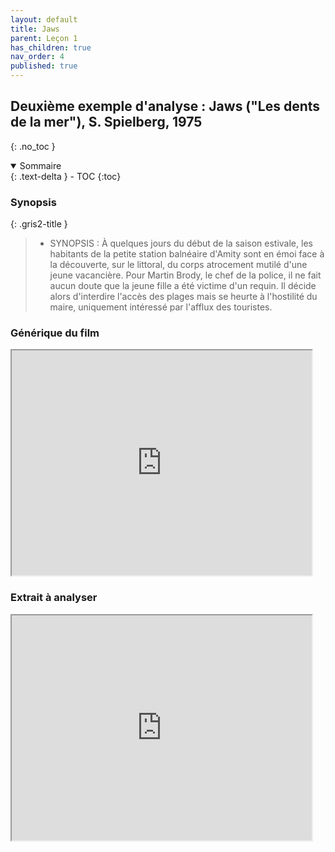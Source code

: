 ```yaml
---
layout: default
title: Jaws
parent: Leçon 1
has_children: true
nav_order: 4
published: true
---
```

## Deuxième exemple d'analyse : Jaws ("Les dents de la mer"), S. Spielberg, 1975

{: .no_toc }

<details open markdown="block">
  <summary>
    Sommaire
  </summary>
  {: .text-delta }
- TOC
{:toc}
</details>

### Synopsis

{: .gris2-title }
> - SYNOPSIS : À quelques jours du début de la saison estivale, les habitants de la petite station balnéaire d'Amity sont en émoi face à la découverte, sur le littoral, du corps atrocement mutilé d'une jeune vacancière. Pour Martin Brody, le chef de la police, il ne fait aucun doute que la jeune fille a été victime d'un requin. Il décide alors d'interdire l'accès des plages mais se heurte à l'hostilité du maire, uniquement intéressé par l'afflux des touristes.

### Générique du film

<iframe src="https://drive.google.com/file/d/1vLzHFtbQIMvY8hy25g9Y3ItykFtLuHE7/preview" width="480" height="360" allow="autoplay"></iframe>

### Extrait à analyser

<iframe src="https://drive.google.com/file/d/1vJqGeTJJSJCmN0ET-10AjWxkdI-KsIoH/preview" width="480" height="360"  allow="autoplay"></iframe>